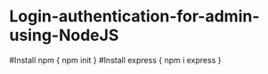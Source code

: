 # Login-authentication-for-admin-using-NodeJS
#Install npm { npm init }
#Install express { npm i express }
